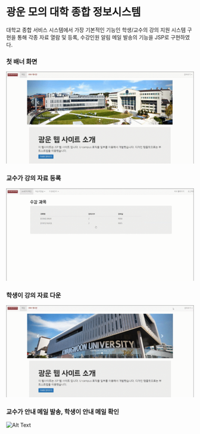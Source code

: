 # 광운 모의 대학 종합 정보시스템 
대학교 종합 서비스 시스템에서 가장 기본적인 기능인 학생/교수의 강의 지원 시스템 구현을 통해 각종 자료 열람 및 등록, 수강인원 알림 메일 발송의 기능을 JSP로 구현하였다.

### 첫 배너 화면
![Alt Text](./readme_images/1.UI.gif)

### 교수가 강의 자료 등록
![Alt Text](./readme_images/2.강의자료등록.gif)

### 학생이 강의 자료 다운
![Alt Text](./readme_images/3.강의자료다운.gif)

### 교수가 안내 메일 발송, 학생이 안내 메일 확인
![Alt Text](./readme_images/4.안내메일.gif)
